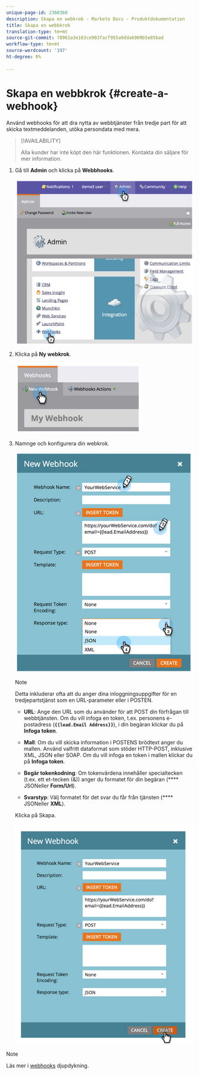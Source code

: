 ```yaml
---
unique-page-id: 2360360
description: Skapa en webkrok - Marketo Docs - Produktdokumentation
title: Skapa en webbkrok
translation-type: tm+mt
source-git-commit: 78961a3e163ce903facf955a9dda6909b5e85bad
workflow-type: tm+mt
source-wordcount: '197'
ht-degree: 0%

---
```



# Skapa en webbkrok {#create-a-webhook}

Använd webhooks för att dra nytta av webbtjänster från tredje part för att skicka textmeddelanden, utöka persondata med mera.

>[!AVAILABILITY]
>
>Alla kunder har inte köpt den här funktionen. Kontakta din säljare för mer information.

1. Gå till **Admin** och klicka på **Webbhooks**.

   ![](assets/image2014-9-24-14-3a52-3a57.png)

1. Klicka på **Ny webkrok**.

   ![](assets/image2014-9-24-14-3a53-3a9.png)

1. Namnge och konfigurera din webkrok.

   ![](assets/image2014-9-24-14-3a53-3a19.png)

   >[!NOTE]
   >
   >Detta inkluderar ofta att du anger dina inloggningsuppgifter för en tredjepartstjänst som en URL-parameter eller i POSTEN.

   * **URL**: Ange den URL som du använder för att POST din förfrågan till webbtjänsten. Om du vill infoga en token, t.ex. personens e-postadress (**`{{lead.Email Address}}`**), i din begäran klickar du på **Infoga token**.

   * **Mall**: Om du vill skicka information i POSTENS brödtext anger du mallen. Använd valfritt dataformat som stöder HTTP-POST, inklusive XML, JSON eller SOAP. Om du vill infoga en token i mallen klickar du på **Infoga token**.

   * **Begär tokenkodning**: Om tokenvärdena innehåller specialtecken (t.ex. ett et-tecken (&amp;)) anger du formatet för din begäran (**** JSONeller  **Form/Url**).

   * **Svarstyp**: Välj formatet för det svar du får från tjänsten (**** JSONeller  **XML**).

   Klicka på Skapa.

   ![](assets/image2014-9-24-14-3a53-3a35.png)

>[!NOTE]
>
>Läs mer i [webhooks](http://developers.marketo.com/documentation/webhooks/) djupdykning.
